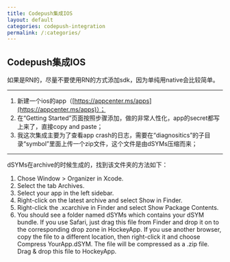 ```yaml
---
title: Codepush集成IOS
layout: default
categories: codepush-integration
permalink: /:categories/
---
```


## Codepush集成IOS

 如果是RN的，尽量不要使用RN的方式添加sdk，因为单纯用native会比较简单。


----------
1. 新建一个ios的app（[https://appcenter.ms/apps](https://appcenter.ms/apps)）；
2. 在“Getting Started”页面按照步骤添加，做的非常人性化，app的secret都写上来了，直接copy and paste；
3. 我这次集成主要为了查看app crash的日志，需要在“diagnositics”的子目录“symbol”里面上传一个zip文件，这个文件是由dSYMs压缩而来；


----------
dSYMs在archive的时候生成的，找到该文件夹的方法如下：
1. Chose Window > Organizer in Xcode.
2. Select the tab Archives.
3. Select your app in the left sidebar.
4. Right-click on the latest archive and select Show in Finder.
5. Right-click the .xcarchive in Finder and select Show Package Contents.
6. You should see a folder named dSYMs which contains your dSYM bundle. If you use Safari, just drag this file from Finder and drop it on to the corresponding drop zone in HockeyApp. If you use another browser, copy the file to a different location, then right-click it and choose Compress YourApp.dSYM. The file will be compressed as a .zip file. Drag & drop this file to HockeyApp.

